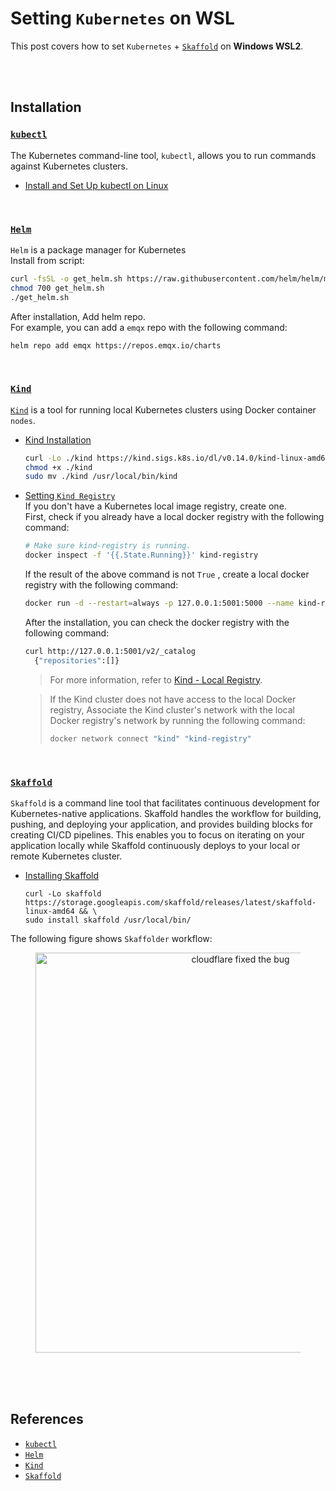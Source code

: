 # Setting `Kubernetes` on WSL

This post covers how to set `Kubernetes` + [`Skaffold`](https://skaffold.dev/) on **Windows WSL2**.  

<br/><br/>

## Installation  
### [`kubectl`](https://kubernetes.io/docs/tasks/tools/)  
The Kubernetes command-line tool, `kubectl`, allows you to run commands  
against Kubernetes clusters. 

* [Install and Set Up kubectl on Linux](https://kubernetes.io/docs/tasks/tools/install-kubectl-linux/)  

<br/>

### [`Helm`](https://helm.sh/)  
`Helm` is a package manager for Kubernetes  
Install from script:  
```bash
curl -fsSL -o get_helm.sh https://raw.githubusercontent.com/helm/helm/main/scripts/get-helm-3
chmod 700 get_helm.sh
./get_helm.sh
```

After installation, Add helm repo.  
For example, you can add a `emqx` repo with the following command:

```bash
helm repo add emqx https://repos.emqx.io/charts
```

<br/>

### [`Kind`](https://kind.sigs.k8s.io/)  
[`Kind`](https://kind.sigs.k8s.io/) is a tool for running local Kubernetes clusters using Docker container `nodes`.  
* [Kind Installation](https://kind.sigs.k8s.io/docs/user/quick-start/#installation)  
  ```bash
  curl -Lo ./kind https://kind.sigs.k8s.io/dl/v0.14.0/kind-linux-amd64
  chmod +x ./kind
  sudo mv ./kind /usr/local/bin/kind
  ```

* [Setting `Kind Registry`](https://kind.sigs.k8s.io/docs/user/local-registry/#create-a-cluster-and-registry)  
  If you don't have a Kubernetes local image registry, create one.  
  First, check if you already have a local docker registry with the following command:  
    ```bash
    # Make sure kind-registry is running.  
    docker inspect -f '{{.State.Running}}' kind-registry
  ```

  If the result of the above command is not `True` , create a local docker registry with the following command:  
    ```bash
    docker run -d --restart=always -p 127.0.0.1:5001:5000 --name kind-registry registry:2
    ```

  After the installation, you can check the docker registry with the following command:  

    ```bash
    curl http://127.0.0.1:5001/v2/_catalog
      {"repositories":[]}
    ```

    > For more information, refer to [Kind - Local Registry](https://kind.sigs.k8s.io/docs/user/local-registry/).  

    > If the Kind cluster does not have access to the local Docker registry,
    > Associate the Kind cluster's network with the local Docker registry's network by running the following command:  
    > ```bash
    > docker network connect "kind" "kind-registry"
    > ```

<br/>

### [`Skaffold`](https://skaffold.dev/docs/install/)  
`Skaffold` is a command line tool that facilitates continuous development for Kubernetes-native applications. Skaffold handles the workflow for building, pushing, and deploying your application, and provides building blocks for creating CI/CD pipelines. This enables you to focus on iterating on your application locally while Skaffold continuously deploys to your local or remote Kubernetes cluster.  

* [Installing Skaffold](https://skaffold.dev/docs/install/)  
  ```
  curl -Lo skaffold https://storage.googleapis.com/skaffold/releases/latest/skaffold-linux-amd64 && \
  sudo install skaffold /usr/local/bin/
  ```

The following figure shows `Skaffolder` workflow:

<figure>
  <div style="text-align:center">
    <img src="https://skaffold.dev/images/architecture.png" style="width: 640px; max-width: 100%; height: auto" title="cloudflare fixed the bug" />
  </div>
</figure>

<br/><br/><br/>

## References  
* [`kubectl`](https://kubernetes.io/docs/tasks/tools/)  
* [`Helm`](https://helm.sh/)  
* [`Kind`](https://kind.sigs.k8s.io/)  
* [`Skaffold`](https://skaffold.dev/docs/install/)  
